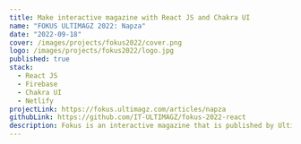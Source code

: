 ```yaml
---
title: Make interactive magazine with React JS and Chakra UI
name: "FOKUS ULTIMAGZ 2022: Napza"
date: "2022-09-18"
cover: /images/projects/fokus2022/cover.png
logo: /images/projects/fokus2022/logo.jpg
published: true
stack:
  - React JS
  - Firebase
  - Chakra UI
  - Netlify
projectLink: https://fokus.ultimagz.com/articles/napza
githubLink: https://github.com/IT-ULTIMAGZ/fokus-2022-react
description: Fokus is an interactive magazine that is published by Ultimagz. This magazine is published every year and it is used to provide information about one topic. In 2022, Fokus raised a theme of NAPZA. Also in 2022, we move forward from developing with vanilla to React JS and Chakra UI.
---
```

